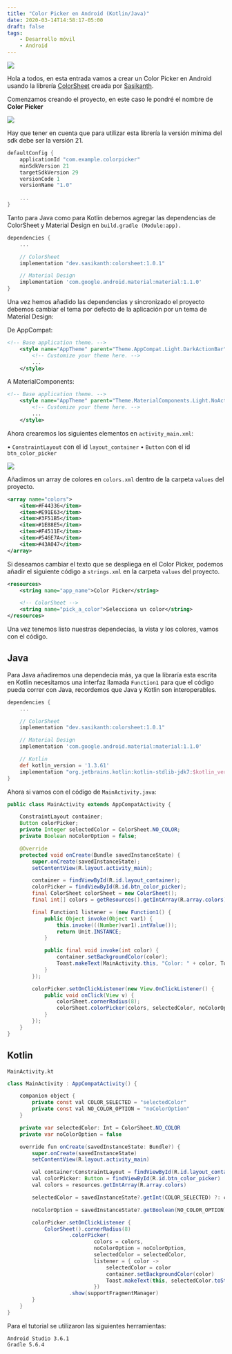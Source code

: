 ```yaml
---
title: "Color Picker en Android (Kotlin/Java)"
date: 2020-03-14T14:58:17-05:00
draft: false
tags: 
    - Desarrollo móvil
    - Android
---
```


![](https://media.giphy.com/media/SRqUihSSQEpQrArjFL/giphy.gif)

Hola a todos, en esta entrada vamos a crear un Color Picker en Android usando la librería [ColorSheet](https://github.com/msasikanth/ColorSheet) creada por [Sasikanth](https://github.com/msasikanth).

Comenzamos creando el proyecto, en este caso le pondré el nombre de **Color Picker**

![](https://i.imgur.com/jLK8XQU.png)

Hay que tener en cuenta que para utilizar esta librería la versión mínima del sdk debe ser la versión 21.

```groovy
defaultConfig {
    applicationId "com.example.colorpicker"
    minSdkVersion 21
    targetSdkVersion 29
    versionCode 1
    versionName "1.0"
    
    ...
}
```

Tanto para Java como para Kotlin debemos agregar las dependencias de ColorSheet y Material Design en `build.gradle (Module:app).`

```groovy
dependencies {
    ...

    // ColorSheet
    implementation "dev.sasikanth:colorsheet:1.0.1"

    // Material Design
    implementation 'com.google.android.material:material:1.1.0'
}
```

Una vez hemos añadido las dependencias y sincronizado el proyecto debemos cambiar el tema por defecto de la aplicación por un tema de Material Design:

De AppCompat:

```xml
<!-- Base application theme. -->
    <style name="AppTheme" parent="Theme.AppCompat.Light.DarkActionBar">
        <!-- Customize your theme here. -->
        ...
    </style>
```

A MaterialComponents:

```xml
<!-- Base application theme. -->
    <style name="AppTheme" parent="Theme.MaterialComponents.Light.NoActionBar">
        <!-- Customize your theme here. -->
        ...
    </style>
```

Ahora crearemos los siguientes elementos en `activity_main.xml`:

• `ConstraintLayout` con el id `layout_container`
• `Button` con el id `btn_color_picker`

![](https://i.imgur.com/5AEJX54.png)

Añadimos un array de colores en `colors.xml` dentro de la carpeta `values` del proyecto.

```xml
<array name="colors">
    <item>#F44336</item>
    <item>#E91E63</item>
    <item>#3F51B5</item>
    <item>#1E88E5</item>
    <item>#F4511E</item>
    <item>#546E7A</item>
    <item>#43A047</item>
</array>
```

Si deseamos cambiar el texto que se despliega en el Color Picker, podemos añadir el siguiente código a `strings.xml` en la carpeta `values` del proyecto.

```xml
<resources>
    <string name="app_name">Color Picker</string>

    <!-- ColorSheet -->
    <string name="pick_a_color">Selecciona un color</string>
</resources>
```

Una vez tenemos listo nuestras dependecias, la vista y los colores, vamos con el código.

## Java

Para Java añadiremos una dependecia más, ya que la libraría esta escrita en Kotlin necesitamos una interfaz llamada `Function1` para que el código pueda correr con Java, recordemos que Java y Kotlin son interoperables.

```groovy
dependencies {
    ...

    // ColorSheet
    implementation "dev.sasikanth:colorsheet:1.0.1"

    // Material Design
    implementation 'com.google.android.material:material:1.1.0'

    // Kotlin
    def kotlin_version = '1.3.61'
    implementation "org.jetbrains.kotlin:kotlin-stdlib-jdk7:$kotlin_version"
}
```

Ahora si vamos con el código de `MainActivity.java`:

```java
public class MainActivity extends AppCompatActivity {

    ConstraintLayout container;
    Button colorPicker;
    private Integer selectedColor = ColorSheet.NO_COLOR;
    private Boolean noColorOption = false;

    @Override
    protected void onCreate(Bundle savedInstanceState) {
        super.onCreate(savedInstanceState);
        setContentView(R.layout.activity_main);

        container = findViewById(R.id.layout_container);
        colorPicker = findViewById(R.id.btn_color_picker);
        final ColorSheet colorSheet = new ColorSheet();
        final int[] colors = getResources().getIntArray(R.array.colors);

        final Function1 listener = (new Function1() {
            public Object invoke(Object var1) {
                this.invoke(((Number)var1).intValue());
                return Unit.INSTANCE;
            }

            public final void invoke(int color) {
                container.setBackgroundColor(color);
                Toast.makeText(MainActivity.this, "Color: " + color, Toast.LENGTH_SHORT).show();
            }
        });

        colorPicker.setOnClickListener(new View.OnClickListener() {
            public void onClick(View v) {
                colorSheet.cornerRadius(8);
                colorSheet.colorPicker(colors, selectedColor, noColorOption, listener).show(getSupportFragmentManager());
            }
        });
    }
}
```

## Kotlin

`MainActivity.kt`

```java
class MainActivity : AppCompatActivity() {

    companion object {
        private const val COLOR_SELECTED = "selectedColor"
        private const val NO_COLOR_OPTION = "noColorOption"
    }

    private var selectedColor: Int = ColorSheet.NO_COLOR
    private var noColorOption = false

    override fun onCreate(savedInstanceState: Bundle?) {
        super.onCreate(savedInstanceState)
        setContentView(R.layout.activity_main)

        val container:ConstraintLayout = findViewById(R.id.layout_container)
        val colorPicker: Button = findViewById(R.id.btn_color_picker)
        val colors = resources.getIntArray(R.array.colors)

        selectedColor = savedInstanceState?.getInt(COLOR_SELECTED) ?: colors.first()

        noColorOption = savedInstanceState?.getBoolean(NO_COLOR_OPTION) ?: false

        colorPicker.setOnClickListener {
            ColorSheet().cornerRadius(8)
                    .colorPicker(
                            colors = colors,
                            noColorOption = noColorOption,
                            selectedColor = selectedColor,
                            listener = { color ->
                                selectedColor = color
                                container.setBackgroundColor(color)
                                Toast.makeText(this, selectedColor.toString(), Toast.LENGTH_SHORT).show()
                            })
                    .show(supportFragmentManager)
        }
    }
}
```

Para el tutorial se utilizaron las siguientes herramientas:

```
Android Studio 3.6.1
Gradle 5.6.4
```
